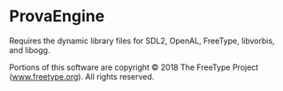 # ProvaEngine

Requires the dynamic library files for SDL2, OpenAL, FreeType, libvorbis, and libogg.

Portions of this software are copyright © 2018 The FreeType Project (www.freetype.org).  All rights reserved.
